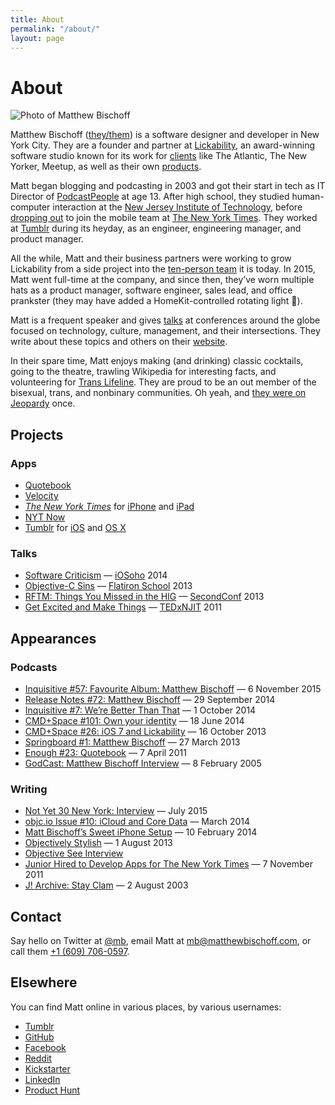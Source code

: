 ```yaml
---
title: About
permalink: "/about/"
layout: page
---
```


# About

![Photo of Matthew Bischoff](https://matthewbischoff.com/uploads/matt-in-the-nomad-smiling.jpg)

Matthew Bischoff ([they/them](https://pronoun.is/they)) is a software designer and developer in New York City. They are a founder and partner at [Lickability](https://lickability.com), an award-winning software studio known for its work for [clients](https://lickability.com/clients) like The Atlantic, The New Yorker, Meetup, as well as their own [products](https://lickability.com/products).

Matt began blogging and podcasting in 2003 and got their start in tech as IT Director of [PodcastPeople](https://www.podcastpeople.com/) at age 13. After high school, they studied human-computer interaction at the [New Jersey Institute of Technology](https://www.njit.edu/), before [dropping out](https://matthewbischoff.com/don-t-go-to-college/) to join the mobile team at [The New York Times](https://www.nytimes.com/). They worked at [Tumblr](https://www.tumblr.com/) during its heyday, as an engineer, engineering manager, and product manager.

All the while, Matt and their business partners were working to grow Lickability from a side project into the [ten-person team](https://lickability.com/about) it is today. In 2015, Matt went full-time at the company, and since then, they’ve worn multiple hats as a product manager, software engineer, sales lead, and office prankster (they may have added a HomeKit-controlled rotating light 🚨).

Matt is a frequent speaker and gives [talks](https://matthewbischoff.com/category/talks/) at conferences around the globe focused on technology, culture, management, and their intersections. They write about these topics and others on their [website](https://matthewbischoff.com).

In their spare time, Matt enjoys making (and drinking) classic cocktails, going to the theatre, trawling Wikipedia for interesting facts, and volunteering for [Trans Lifeline](https://www.translifeline.org/). They are proud to be an out member of the bisexual, trans, and nonbinary communities. Oh yeah, and [they were on Jeopardy](https://www.j-archive.com/showgame.php?game_id=3342) once.

## Projects

### Apps

* [Quotebook](http://quotebookapp.com)
* [Velocity](http://velocityapp.com)
* [*The New York Times*](https://nytimes.com) for [iPhone](https://itunes.apple.com/us/app/nytimes-breaking-national/id284862083?mt=8) and [iPad](https://itunes.apple.com/us/app/nytimes-for-ipad-breaking/id357066198?mt=8)
* [NYT Now](https://itunes.apple.com/us/app/nyt-now/id798993249?mt=8)
* [Tumblr](https://tumblr.com) for [iOS](https://itunes.apple.com/us/app/tumblr/id305343404?mt=8) and [OS X](https://itunes.apple.com/us/app/tumblr/id929285034?ls=1&mt=12)

### Talks

* [Software Criticism](https://speakerdeck.com/matthewbischoff/software-criticism) — [iOSoho](http://www.meetup.com/iOSoho/events/145810582/) 2014
* [Objective-C Sins](https://speakerdeck.com/matthewbischoff/objective-c-sins) — [Flatiron School](http://flatironschool.com) 2013
* [RFTM: Things You Missed in the HIG](https://speakerdeck.com/matthewbischoff/rtfm-things-you-missed-in-the-hig) — [SecondConf](http://secondconf.com) 2013
* [Get Excited and Make Things](https://speakerdeck.com/matthewbischoff/get-excited-and-make-things) —  [TEDxNJIT](https://www.youtube.com/watch?v=R1afhypdiBQ) 2011

## Appearances

### Podcasts

* [Inquisitive #57: Favourite Album: Matthew Bischoff](https://www.relay.fm/inquisitive/57) — 6 November 2015
* [Release Notes #72: Matthew Bischoff](http://releasenotes.tv/72-matthew-bischoff/) — 29 September 2014
* [Inquisitive #7: We’re Better Than That](http://www.relay.fm/inquisitive/7) — 1 October 2014
* [CMD+Space #101: Own your identity](http://5by5.tv/cmdspace/101) — 18 June 2014
* [CMD+Space #26: iOS 7 and Lickability](http://5by5.tv/cmdspace/66) — 16 October 2013
* [Springboard #1: Matthew Bischoff](http://springboardshow.com/episodes/1) — 27 March 2013
* [Enough #23: Quotebook](http://minimalmac.com/enough/#ep23) — 7 April 2011
* [GodCast: Matthew Bischoff Interview](http://www.godcast.org/categories/behindTheScenes/2005/02/08.html#a349) — 8 February 2005

### Writing

* [Not Yet 30 New York: Interview](http://ny30ny.com/matthew-bischoff/) — July 2015
* [objc.io Issue #10: iCloud and Core Data](http://www.objc.io/issue-10/icloud-core-data.html) — March 2014
* [Matt Bischoff’s Sweet iPhone Setup](http://thesweetsetup.com/matt-bischoffs-sweet-iphone-setup/) — 10 February 2014
* [Objectively Stylish](http://open.blogs.nytimes.com/2013/08/01/objectively-stylish/) — 1 August 2013
* [Objective See Interview](http://www.objectivesee.com/matthew.bischoff.html)
* [Junior Hired to Develop Apps for The New York Times](http://www.njit.edu/features/sceneandheard/matt-bischoff.php) — 7 November 2011
* [J! Archive: Stay Clam](http://j-archive.com/help.php#stayclam) — 2 August 2003

## Contact

Say hello on Twitter at [@mb](https://twitter.com/mb), email Matt at [mb@matthewbischoff.com](mailto:mb@matthewbischoff.com), or call them <a href="tel:+16097060597">+1 (609) 706-0597</a>.

## Elsewhere

You can find Matt online in various places, by various usernames:

* [Tumblr](http://mttb.me)
* [GitHub](https://github.com/mattbischoff)
* [Facebook](https://facebook.com/matthewbischoff)
* [Reddit](http://www.reddit.com/user/matthewbischoff/)
* [Kickstarter](https://www.kickstarter.com/profile/matthewbischoff)
* [LinkedIn](https://www.linkedin.com/in/matthewbischoff/)
* [Product Hunt](https://www.producthunt.com/@mb)
